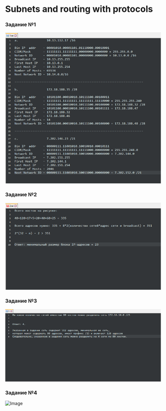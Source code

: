 # **Subnets and routing with protocols**
### Задание №1 
![Image](https://github.com/jazZcarabazZ/elearn_subnets-and-routings-with-protocols/raw/master/1.png)
### Задание №2
![Image](https://github.com/jazZcarabazZ/elearn_subnets-and-routings-with-protocols/raw/master/2.png)
### Задание №3
![Image](https://github.com/jazZcarabazZ/elearn_subnets-and-routings-with-protocols/raw/master/3.png)
### Задание №4
![Image](https://github.com/jazZcarabazZ/elearn_subnets-and-routings-with-protocols/raw/master/4.png)
